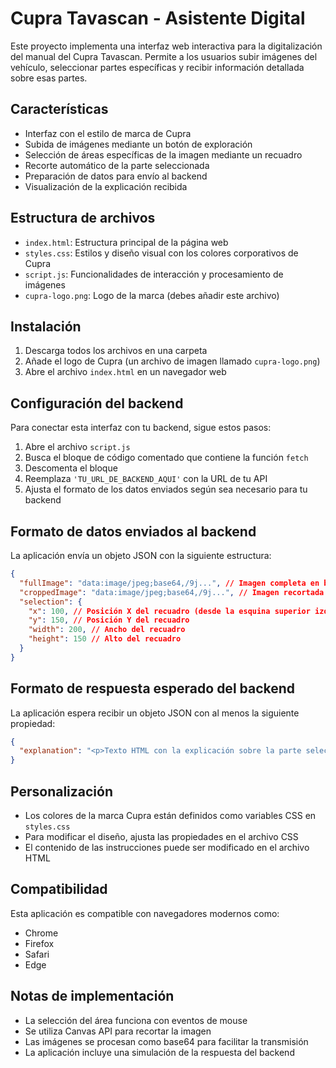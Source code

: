 # Cupra Tavascan - Asistente Digital

Este proyecto implementa una interfaz web interactiva para la digitalización del manual del Cupra Tavascan. Permite a los usuarios subir imágenes del vehículo, seleccionar partes específicas y recibir información detallada sobre esas partes.

## Características

- Interfaz con el estilo de marca de Cupra
- Subida de imágenes mediante un botón de exploración
- Selección de áreas específicas de la imagen mediante un recuadro
- Recorte automático de la parte seleccionada
- Preparación de datos para envío al backend
- Visualización de la explicación recibida

## Estructura de archivos

- `index.html`: Estructura principal de la página web
- `styles.css`: Estilos y diseño visual con los colores corporativos de Cupra
- `script.js`: Funcionalidades de interacción y procesamiento de imágenes
- `cupra-logo.png`: Logo de la marca (debes añadir este archivo)

## Instalación

1. Descarga todos los archivos en una carpeta
2. Añade el logo de Cupra (un archivo de imagen llamado `cupra-logo.png`)
3. Abre el archivo `index.html` en un navegador web

## Configuración del backend

Para conectar esta interfaz con tu backend, sigue estos pasos:

1. Abre el archivo `script.js`
2. Busca el bloque de código comentado que contiene la función `fetch`
3. Descomenta el bloque
4. Reemplaza `'TU_URL_DE_BACKEND_AQUI'` con la URL de tu API
5. Ajusta el formato de los datos enviados según sea necesario para tu backend

## Formato de datos enviados al backend

La aplicación envía un objeto JSON con la siguiente estructura:

```json
{
  "fullImage": "data:image/jpeg;base64,/9j...", // Imagen completa en base64
  "croppedImage": "data:image/jpeg;base64,/9j...", // Imagen recortada en base64
  "selection": {
    "x": 100, // Posición X del recuadro (desde la esquina superior izquierda)
    "y": 150, // Posición Y del recuadro
    "width": 200, // Ancho del recuadro
    "height": 150 // Alto del recuadro
  }
}
```

## Formato de respuesta esperado del backend

La aplicación espera recibir un objeto JSON con al menos la siguiente propiedad:

```json
{
  "explanation": "<p>Texto HTML con la explicación sobre la parte seleccionada</p>"
}
```

## Personalización

- Los colores de la marca Cupra están definidos como variables CSS en `styles.css`
- Para modificar el diseño, ajusta las propiedades en el archivo CSS
- El contenido de las instrucciones puede ser modificado en el archivo HTML

## Compatibilidad

Esta aplicación es compatible con navegadores modernos como:
- Chrome
- Firefox
- Safari
- Edge

## Notas de implementación

- La selección del área funciona con eventos de mouse
- Se utiliza Canvas API para recortar la imagen
- Las imágenes se procesan como base64 para facilitar la transmisión
- La aplicación incluye una simulación de la respuesta del backend